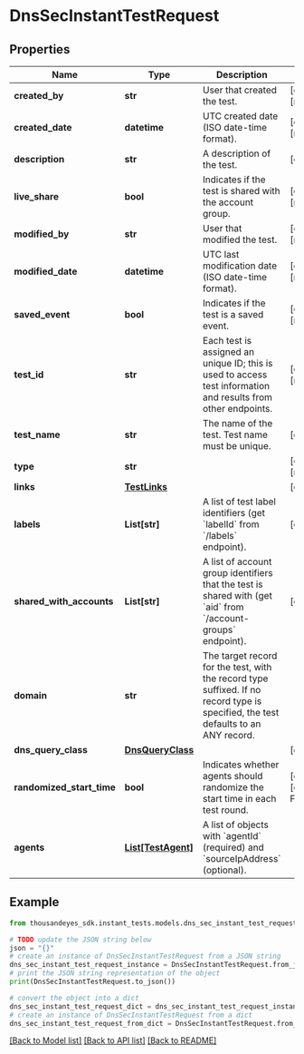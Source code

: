 # DnsSecInstantTestRequest


## Properties

Name | Type | Description | Notes
------------ | ------------- | ------------- | -------------
**created_by** | **str** | User that created the test. | [optional] [readonly] 
**created_date** | **datetime** | UTC created date (ISO date-time format). | [optional] [readonly] 
**description** | **str** | A description of the test. | [optional] 
**live_share** | **bool** | Indicates if the test is shared with the account group. | [optional] [readonly] 
**modified_by** | **str** | User that modified the test. | [optional] [readonly] 
**modified_date** | **datetime** | UTC last modification date (ISO date-time format). | [optional] [readonly] 
**saved_event** | **bool** | Indicates if the test is a saved event. | [optional] [readonly] 
**test_id** | **str** | Each test is assigned an unique ID; this is used to access test information and results from other endpoints. | [optional] [readonly] 
**test_name** | **str** | The name of the test. Test name must be unique. | [optional] 
**type** | **str** |  | [optional] [readonly] 
**links** | [**TestLinks**](TestLinks.md) |  | [optional] 
**labels** | **List[str]** | A list of test label identifiers (get &#x60;labelId&#x60; from &#x60;/labels&#x60; endpoint). | [optional] 
**shared_with_accounts** | **List[str]** | A list of account group identifiers that the test is shared with (get &#x60;aid&#x60; from &#x60;/account-groups&#x60; endpoint). | [optional] 
**domain** | **str** | The target record for the test, with the record type suffixed. If no record type is specified, the test defaults to an ANY record. | 
**dns_query_class** | [**DnsQueryClass**](DnsQueryClass.md) |  | [optional] 
**randomized_start_time** | **bool** | Indicates whether agents should randomize the start time in each test round. | [optional] [default to False]
**agents** | [**List[TestAgent]**](TestAgent.md) | A list of objects with &#x60;agentId&#x60; (required) and &#x60;sourceIpAddress&#x60; (optional). | 

## Example

```python
from thousandeyes_sdk.instant_tests.models.dns_sec_instant_test_request import DnsSecInstantTestRequest

# TODO update the JSON string below
json = "{}"
# create an instance of DnsSecInstantTestRequest from a JSON string
dns_sec_instant_test_request_instance = DnsSecInstantTestRequest.from_json(json)
# print the JSON string representation of the object
print(DnsSecInstantTestRequest.to_json())

# convert the object into a dict
dns_sec_instant_test_request_dict = dns_sec_instant_test_request_instance.to_dict()
# create an instance of DnsSecInstantTestRequest from a dict
dns_sec_instant_test_request_from_dict = DnsSecInstantTestRequest.from_dict(dns_sec_instant_test_request_dict)
```
[[Back to Model list]](../README.md#documentation-for-models) [[Back to API list]](../README.md#documentation-for-api-endpoints) [[Back to README]](../README.md)


